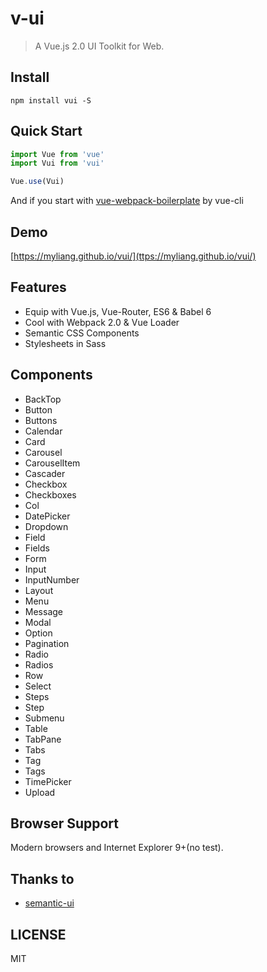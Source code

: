 # v-ui

> A Vue.js 2.0 UI Toolkit for Web.

## Install
```shell
npm install vui -S
```

## Quick Start
``` javascript
import Vue from 'vue'
import Vui from 'vui'

Vue.use(Vui)

```
And if you start with [vue-webpack-boilerplate](https://github.com/vuejs-templates/webpack) by vue-cli

## Demo
[https://myliang.github.io/vui/](ttps://myliang.github.io/vui/)

## Features
- Equip with Vue.js, Vue-Router, ES6 & Babel 6
- Cool with Webpack 2.0 & Vue Loader
- Semantic CSS Components
- Stylesheets in Sass

## Components
  - BackTop
  - Button
  - Buttons
  - Calendar
  - Card
  - Carousel
  - CarouselItem
  - Cascader
  - Checkbox
  - Checkboxes
  - Col
  - DatePicker
  - Dropdown
  - Field
  - Fields
  - Form
  - Input
  - InputNumber
  - Layout
  - Menu
  - Message
  - Modal
  - Option
  - Pagination
  - Radio
  - Radios
  - Row
  - Select
  - Steps
  - Step
  - Submenu
  - Table
  - TabPane
  - Tabs
  - Tag
  - Tags
  - TimePicker
  - Upload


## Browser Support
Modern browsers and Internet Explorer 9+(no test).

## Thanks to
- [semantic-ui](http://semantic-ui.cn/)

## LICENSE
MIT